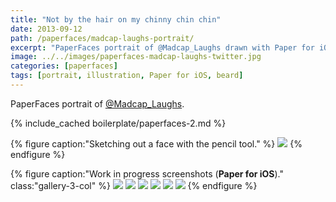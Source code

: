 ```yaml
---
title: "Not by the hair on my chinny chin chin"
date: 2013-09-12
path: /paperfaces/madcap-laughs-portrait/
excerpt: "PaperFaces portrait of @Madcap_Laughs drawn with Paper for iOS on an iPad."
image: ../../images/paperfaces-madcap-laughs-twitter.jpg
categories: [paperfaces]
tags: [portrait, illustration, Paper for iOS, beard]
---
```


PaperFaces portrait of [@Madcap_Laughs](https://twitter.com/Madcap_Laughs).

{% include_cached boilerplate/paperfaces-2.md %}

{% figure caption:"Sketching out a face with the pencil tool." %}
[![](../../images/paperfaces-madcap-laughs-process-1-750.jpg)](../../images/paperfaces-madcap-laughs-process-1-lg.jpg)
{% endfigure %}

{% figure caption:"Work in progress screenshots (**Paper for iOS**)." class:"gallery-3-col" %}
[![](../../images/paperfaces-madcap-laughs-process-2-600.jpg)](../../images/paperfaces-madcap-laughs-process-2-lg.jpg)
[![](../../images/paperfaces-madcap-laughs-process-3-600.jpg)](../../images/paperfaces-madcap-laughs-process-3-lg.jpg)
[![](../../images/paperfaces-madcap-laughs-process-4-600.jpg)](../../images/paperfaces-madcap-laughs-process-4-lg.jpg)
[![](../../images/paperfaces-madcap-laughs-process-5-600.jpg)](../../images/paperfaces-madcap-laughs-process-5-lg.jpg)
[![](../../images/paperfaces-madcap-laughs-process-6-600.jpg)](../../images/paperfaces-madcap-laughs-process-6-lg.jpg)
[![](../../images/paperfaces-madcap-laughs-process-7-600.jpg)](../../images/paperfaces-madcap-laughs-process-7-lg.jpg)
{% endfigure %}
